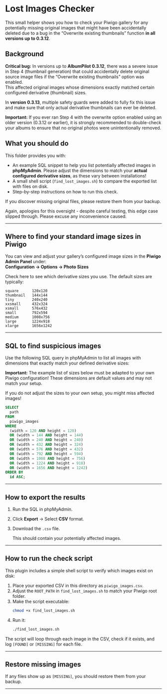 # Lost Images Checker

This small helper shows you how to check your Piwigo gallery for any potentially missing original images that might have been accidentally deleted due to a bug in the “Overwrite existing thumbnails” function **in all versions up to 0.3.12**. 

## Background

**Critical bug:** In versions up to **AlbumPilot 0.3.12**, there was a severe issue in Step 4 (thumbnail generation) that could accidentally delete original source image files if the “Overwrite existing thumbnails” option was enabled.  
This affected original images whose dimensions exactly matched certain configured derivative (thumbnail) sizes.  

In **version 0.3.13**, multiple safety guards were added to fully fix this issue and make sure that only actual derivative thumbnails can ever be deleted.  

**Important:** If you ever ran Step 4 with the overwrite option enabled using an older version (0.3.12 or earlier), it is strongly recommended to double-check your albums to ensure that no original photos were unintentionally removed.

## What you should do

This folder provides you with:

- An example SQL snippet to help you list potentially affected images in **phpMyAdmin**. Please adjust the dimensions to match your **actual configured derivative sizes**, as these vary between installations!
- A small shell script (`find_lost_images.sh`) to compare the exported list with files on disk.
- Step-by-step instructions on how to run this check.

If you discover missing original files, please restore them from your backup.

Again, apologies for this oversight - despite careful testing, this edge case slipped through. Please excuse any inconvenience caused.

---

## Where to find your standard image sizes in Piwigo

You can view and adjust your gallery’s configured image sizes in the **Piwigo Admin Panel** under:  
**Configuration → Options → Photo Sizes**  

Check here to see which derivative sizes you use. The default sizes are typically:

```
square      120x120
thumbnail   144x144
tiny        240x240
xxsmall     432x324
xsmall      576x432
small       792x594
medium      1008x756
large       1224x918
xlarge      1656x1242
```

---

## SQL to find suspicious images

Use the following SQL query in phpMyAdmin to list all images with dimensions that exactly match your defined derivative sizes:

**Important:** The example list of sizes below must be adapted to your own Piwigo configuration! These dimensions are default values and may not match your setup.  

If you do not adjust the sizes to your own setup, you might miss affected images!


```sql
SELECT
  path
FROM
  piwigo_images
WHERE
  (width = 120 AND height = 120)
  OR (width = 144 AND height = 144)
  OR (width = 240 AND height = 240)
  OR (width = 432 AND height = 324)
  OR (width = 576 AND height = 432)
  OR (width = 792 AND height = 594)
  OR (width = 1008 AND height = 756)
  OR (width = 1224 AND height = 918)
  OR (width = 1656 AND height = 1242)
ORDER BY
  id ASC;
```

---

## How to export the results

1. Run the SQL in phpMyAdmin.
2. Click **Export** → Select **CSV** format.
3. Download the `.csv` file.  
   
   This should contain your potentially affected images.

---

## How to run the check script

This plugin includes a simple shell script to verify which images exist on disk:

1. Place your exported CSV in this directory as `piwigo_images.csv`.  
2. Adjust the `ROOT_PATH` in `find_lost_images.sh` to match your Piwigo root folder.
3. Make the script executable:  
   ```bash
   chmod +x find_lost_images.sh
   ```
4. Run it:  
   ```bash
   ./find_lost_images.sh
   ```

The script will loop through each image in the CSV, check if it exists, and log `[FOUND]` or `[MISSING]` for each file.

---

## Restore missing images

If any files show up as `[MISSING]`, you should restore them from your backup.

---
